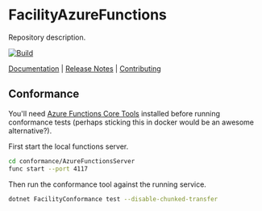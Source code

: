 # FacilityAzureFunctions

Repository description.

[![Build](https://github.com/FacilityApi/FacilityAzureFunctions/workflows/Build/badge.svg)](https://github.com/FacilityApi/FacilityAzureFunctions/actions?query=workflow%3ABuild)

[Documentation](https://facilityapi.github.io/) | [Release Notes](ReleaseNotes.md) | [Contributing](CONTRIBUTING.md)

## Conformance

You'll need [Azure Functions Core Tools](https://github.com/Azure/azure-functions-core-tools#installing) installed before running conformance tests (perhaps sticking this in docker would be an awesome alternative?).

First start the local functions server.

```sh
cd conformance/AzureFunctionsServer
func start --port 4117
```

Then run the conformance tool against the running service.

```sh
dotnet FacilityConformance test --disable-chunked-transfer
```
